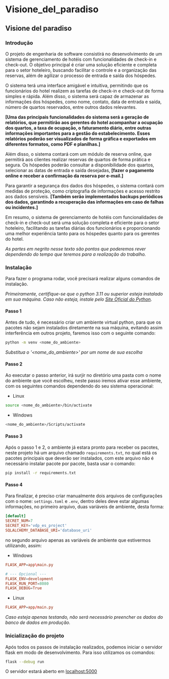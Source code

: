 ﻿# Visione_del_paradiso
## Visione del paradiso

### Introdução

O projeto de engenharia de software consistirá no desenvolvimento de um sistema de gerenciamento de hotéis com funcionalidades de check-in e check-out. O objetivo principal é criar uma solução eficiente e completa para o setor hoteleiro, buscando facilitar o controle e a organização das reservas, além de agilizar o processo de entrada e saída dos hóspedes.

O sistema terá uma interface amigável e intuitiva, permitindo que os funcionários do hotel realizem as tarefas de check-in e check-out de forma simples e rápida. Além disso, o sistema será capaz de armazenar as informações dos hóspedes, como nome, contato, data de entrada e saída, número de quartos reservados, entre outros dados relevantes.

**[Uma das principais funcionalidades do sistema será a geração de relatórios, que permitirão aos gerentes do hotel acompanhar a ocupação dos quartos, a taxa de ocupação, o faturamento diário, entre outras informações importantes para a gestão do estabelecimento. Esses relatórios poderão ser visualizados de forma gráfica e exportados em diferentes formatos, como PDF e planilhas.]**

Além disso, o sistema contará com um módulo de reserva online, que permitirá aos clientes realizar reservas de quartos de forma prática e segura. Os hóspedes poderão consultar a disponibilidade dos quartos, selecionar as datas de entrada e saída desejadas, **[fazer o pagamento online e receber a confirmação da reserva por e-mail.]**

Para garantir a segurança dos dados dos hóspedes, o sistema contará com medidas de proteção, como criptografia de informações e acesso restrito aos dados sensíveis. **[Também serão implementados backups periódicos dos dados, garantindo a recuperação das informações em caso de falhas ou incidentes.]**

Em resumo, o sistema de gerenciamento de hotéis com funcionalidades de check-in e check-out será uma solução completa e eficiente para o setor hoteleiro, facilitando as tarefas diárias dos funcionários e proporcionando uma melhor experiência tanto para os hóspedes quanto para os gerentes do hotel.

*As partes em negrito nesse texto são pontos que poderemos rever dependendo do tempo que teremos para a realização do trabalho.*


### Instalação

Para fazer o programa rodar, você precisará realizar alguns comandos de instalação.

_Primeiramente, certifique-se que o python 3.11 ou superior esteja instalado em sua máquina. Caso não esteja, instale pelo [Site Oficial do Python](https://www.python.org/downloads/)._

#### Passo 1

Antes de tudo, é necessário criar um ambiente virtual python, para que os pacotes não sejam instalados diretamente na sua máquina, evitando assim interferência em outros projeto, faremos isso com o seguinte comando:

```bash
python -m venv <nome_do_ambiente>
```

_Substitua o '<nome_do_ambiente>' por um nome de sua escolha_

#### Passo 2

Ao executar o passo anterior, irá surjir no diretório uma pasta com o nome do ambiente que você escolheu, neste passo iremos ativar esse ambiente, com os seguintes comandos dependendo do seu sistema operacional:

- Linux
```bash
source <nome_do_ambiente>/bin/activate
```
- Windows
```bash
<nome_do_ambiente>/Scripts/activate
```

#### Passo 3

Após o passo 1 e 2, o ambiente já estara pronto para receber os pacotes, neste projeto há um arquivo chamado `requirements.txt`, no qual está os pacotes principais que deverão ser instalados, com este arquivo não é necessário instalar pacote por pacote, basta usar o comando:

```bash
pip install -r requirements.txt
```

#### Passo 4

Para finalizar, é preciso criar manualmente dois arquivos de configurações com o nome: `settings.toml` e `.env`, dentro deles deve estar algumas informações, no primeiro arquivo, duas variáveis de ambiente, desta forma:

```toml
[default]
SECRET_NUM=7
SECRET_KEY='vdp_es_project'
SQLALCHEMY_DATABASE_URI='database_uri'
```

no segundo arquivo apenas as variáveis de ambiente que estivermos utilizando, assim:


- Windows
```toml
FLASK_APP=app\main.py

# --- Opcional ---
FLASK_ENV=development
FLASK_RUN_PORT=8080
FLASK_DEBUG=True
```

- Linux

```toml
FLASK_APP=app/main.py
```

_Caso esteja apenas testando, não será necessário preencher os dados do banco de dados em produção._

### Inicialização do projeto

Após todos os passos de instalação realizados, podemos iniciar o servidor flask em modo de desenvolvimento. Para isso utilizamos os comandos:

```bash
flask --debug run
```

O servidor estará aberto em [localhost:5000](localhost:5000)
